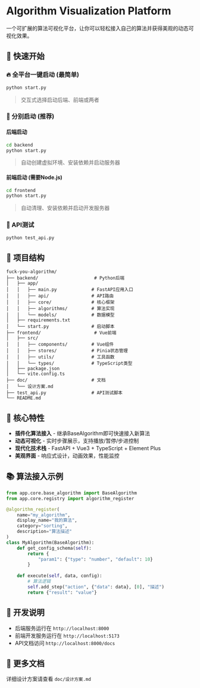 # Algorithm Visualization Platform

一个可扩展的算法可视化平台，让你可以轻松接入自己的算法并获得美观的动态可视化效果。

## 🚀 快速开始

### 🔥 全平台一键启动 (最简单)
```bash
python start.py
```
> 交互式选择启动后端、前端或两者

### 🎯 分别启动 (推荐)

#### 后端启动
```bash
cd backend
python start.py
```
> 自动创建虚拟环境、安装依赖并启动服务器

#### 前端启动 (需要Node.js)
```bash
cd frontend  
python start.py
```
> 自动清理、安装依赖并启动开发服务器

### 🧪 API测试
```bash
python test_api.py
```

## 📁 项目结构

```
fuck-you-algorithm/
├── backend/                     # Python后端
│   ├── app/
│   │   ├── main.py             # FastAPI应用入口
│   │   ├── api/                # API路由
│   │   ├── core/               # 核心框架
│   │   ├── algorithms/         # 算法实现
│   │   └── models/             # 数据模型
│   ├── requirements.txt
│   └── start.py                # 启动脚本
├── frontend/                    # Vue前端
│   ├── src/
│   │   ├── components/         # Vue组件
│   │   ├── stores/             # Pinia状态管理
│   │   ├── utils/              # 工具函数
│   │   └── types/              # TypeScript类型
│   ├── package.json
│   └── vite.config.ts
├── doc/                        # 文档
│   └── 设计方案.md
├── test_api.py                 # API测试脚本
└── README.md
```

## 🎯 核心特性

- **插件化算法接入** - 继承BaseAlgorithm即可快速接入新算法
- **动态可视化** - 实时步骤展示，支持播放/暂停/步进控制
- **现代化技术栈** - FastAPI + Vue3 + TypeScript + Element Plus
- **美观界面** - 响应式设计，动画效果，性能监控

## 📚 算法接入示例

```python
from app.core.base_algorithm import BaseAlgorithm
from app.core.registry import algorithm_register

@algorithm_register(
    name="my_algorithm",
    display_name="我的算法", 
    category="sorting",
    description="算法描述"
)
class MyAlgorithm(BaseAlgorithm):
    def get_config_schema(self):
        return {
            "param1": {"type": "number", "default": 10}
        }
    
    def execute(self, data, config):
        # 算法逻辑
        self.add_step("action", {"data": data}, [0], "描述")
        return {"result": "value"}
```

## 🔧 开发说明

- 后端服务运行在 `http://localhost:8000`
- 前端开发服务运行在 `http://localhost:5173`
- API文档访问 `http://localhost:8000/docs`

## 📖 更多文档

详细设计方案请查看 `doc/设计方案.md`